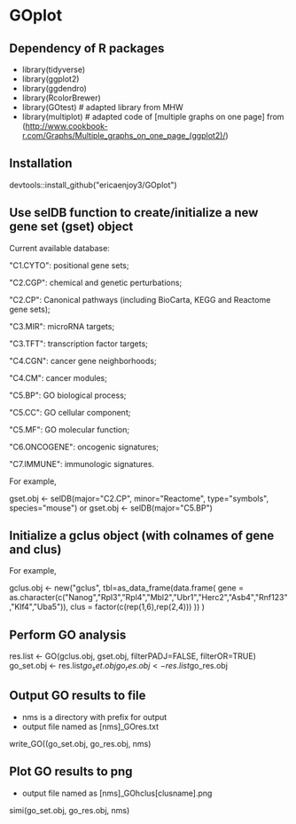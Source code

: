 # GOplot

## Dependency of R packages
* library(tidyverse)
* library(ggplot2)
* library(ggdendro)
* library(RcolorBrewer)
* library(GOtest) # adapted library from MHW
* library(multiplot) # adapted code of [multiple graphs on one page] from (http://www.cookbook-r.com/Graphs/Multiple_graphs_on_one_page_(ggplot2)/)


## Installation
devtools::install_github("ericaenjoy3/GOplot")

## Use selDB function to create/initialize a new gene set (gset) object
Current available  database:

"C1.CYTO": positional gene sets;

"C2.CGP": chemical and genetic perturbations;

"C2.CP": Canonical pathways (including BioCarta, KEGG and Reactome gene sets);

"C3.MIR": microRNA targets;

"C3.TFT": transcription factor targets;

"C4.CGN": cancer gene neighborhoods;

"C4.CM": cancer modules;

"C5.BP": GO biological process;

"C5.CC": GO cellular component;

"C5.MF": GO molecular function;

"C6.ONCOGENE": oncogenic signatures;

"C7.IMMUNE": immunologic signatures.

For example,

gset.obj <- selDB(major="C2.CP", minor="Reactome", type="symbols", species="mouse")
or
gset.obj <- selDB(major="C5.BP")

## Initialize a gclus object (with colnames of gene and clus)
For example,

gclus.obj <- new("gclus", tbl=as_data_frame(data.frame(
  gene = as.character(c("Nanog","Rpl3","Rpl4","Mbl2","Ubr1","Herc2","Asb4","Rnf123","Klf4","Uba5")),
  clus = factor(c(rep(1,6),rep(2,4)))
  ))
)

## Perform GO analysis

res.list <- GO(gclus.obj, gset.obj, filterPADJ=FALSE, filterOR=TRUE)
go_set.obj <- res.list$go_set.obj
go_res.obj <- res.list$go_res.obj

## Output GO results to file

* nms is a directory with prefix for output
* output file named as [nms]_GOres.txt

write_GO((go_set.obj, go_res.obj, nms)

## Plot GO results to png

* output file named as [nms]_GOhclus[clusname].png

simi(go_set.obj, go_res.obj, nms)
